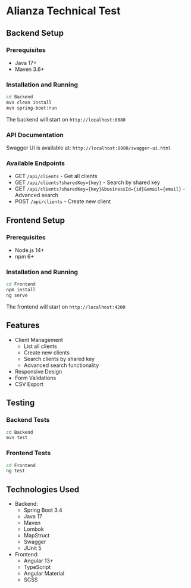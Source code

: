 # Alianza Technical Test

## Backend Setup

### Prerequisites

- Java 17+
- Maven 3.6+

### Installation and Running

```bash
cd Backend
mvn clean install
mvn spring-boot:run
```

The backend will start on `http://localhost:8080`

### API Documentation

Swagger UI is available at: `http://localhost:8080/swagger-ui.html`

### Available Endpoints

- GET `/api/clients` - Get all clients
- GET `/api/clients?sharedKey={key}` - Search by shared key
- GET `/api/clients?sharedKey={key}&businessId={id}&email={email}` - Advanced search
- POST `/api/clients` - Create new client

## Frontend Setup

### Prerequisites

- Node.js 14+
- npm 6+

### Installation and Running

```bash
cd Frontend
npm install
ng serve
```

The frontend will start on `http://localhost:4200`

## Features

- Client Management
  - List all clients
  - Create new clients
  - Search clients by shared key
  - Advanced search functionality
- Responsive Design
- Form Validations
- CSV Export

## Testing

### Backend Tests

```bash
cd Backend
mvn test
```

### Frontend Tests

```bash
cd Frontend
ng test
```

## Technologies Used

- Backend:
  - Spring Boot 3.4
  - Java 17
  - Maven
  - Lombok
  - MapStruct
  - Swagger
  - JUnit 5
- Frontend:
  - Angular 13+
  - TypeScript
  - Angular Material
  - SCSS

